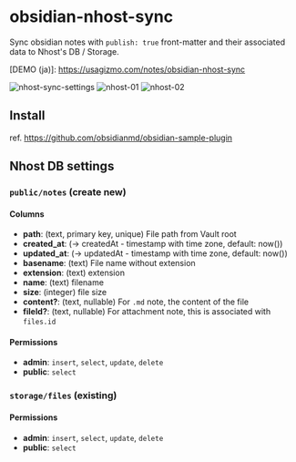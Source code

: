 # obsidian-nhost-sync

Sync obsidian notes with `publish: true` front-matter and their associated data to Nhost's DB / Storage.

\[DEMO (ja)\]: https://usagizmo.com/notes/obsidian-nhost-sync

![nhost-sync-settings](https://user-images.githubusercontent.com/1271863/216879050-7265cd4f-5bd0-4988-ae57-ad9d1f1b7240.png)
![nhost-01](https://user-images.githubusercontent.com/1271863/215930648-82f1ea8f-1456-4d93-a6e5-3f67d323b245.png)
![nhost-02](https://user-images.githubusercontent.com/1271863/215930657-76b14f03-c61d-4a69-a289-ff97f34ff709.png)

## Install

ref. https://github.com/obsidianmd/obsidian-sample-plugin

## Nhost DB settings

### `public/notes` (create new)

#### Columns

- **path**: (text, primary key, unique) File path from Vault root
- **created_at**: (→ createdAt - timestamp with time zone, default: now())
- **updated_at**: (→ updatedAt - timestamp with time zone, default: now())
- **basename**: (text) File name without extension
- **extension**: (text) extension
- **name**: (text) filename
- **size**: (integer) file size
- **content?**: (text, nullable) For `.md` note, the content of the file
- **fileId?**: (text, nullable) For attachment note, this is associated with `files.id`

#### Permissions

- **admin**: `insert`, `select`, `update`, `delete`
- **public**: `select`

### `storage/files` (existing)

#### Permissions

- **admin**: `insert`, `select`, `update`, `delete`
- **public**: `select`
